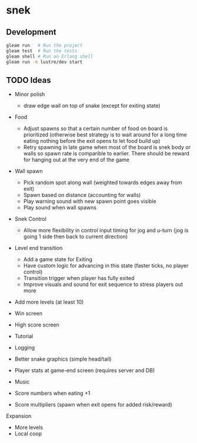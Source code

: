 # snek

## Development

```sh
gleam run   # Run the project
gleam test  # Run the tests
gleam shell # Run an Erlang shell
gleam run -m lustre/dev start
```

## TODO Ideas

- Minor polish
  - draw edge wall on top of snake (except for exiting state)

- Food
  - Adjust spawns so that a certain number of food on board is prioritized
    (otherwise best strategy is to wait around for a long time eating nothing
     before the exit opens to let food build up)
  - Retry spawning in late game when most of the board is snek body or walls
    so spawn rate is comparible to earlier.  There should be reward for hanging
    out at the very end of the game

- Wall spawn
  - Pick random spot along wall (weighted towards edges away from exit)
  - Spawn based on distance (accounting for walls)
  - Play warning sound with new spawn point goes visible
  - Play sound when wall spawns

- Snek Control
  - Allow more flexibility in control input timing for jog and u-turn
    (jog is going 1 side then back to current direction)

- Level end transition
  - Add a game state for Exiting
  - Have custom logic for advancing in this state (faster ticks, no player control)
  - Transition trigger when player has fully exited
  - Improve visuals and sound for exit sequence to stress players out more
  
- Add more levels (at least 10)

- Win screen
- High score screen
- Tutorial
- Logging
- Better snake graphics (simple head/tail)

- Player stats at game-end screen (requires server and DB)

- Music
- Score numbers when eating +1
- Score multipliers (spawn when exit opens for added risk/reward)

Expansion
- More levels
- Local coop

